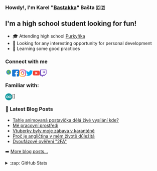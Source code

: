 ### Howdy!, I'm Karel "[Bastakka][website]" Bašta 🇨🇿

## I'm a high school student looking for fun!
- 🎓 Attending high school [Purkyňka](http://www.sspbrno.cz/)
- 🔭 Looking for any interesting opportunity for personal development
- 🌱 Learning some good practices

### Connect with me
[<img align="left" alt="bastakka.eu" width="22px" src="icons/globe.svg" />][website]
[<img align="left" alt="bastakkafb" width="22px" src="icons/facebook.svg" />][facebook]
[<img align="left" alt="bastakkaig" width="22px" src="icons/instagram.svg" />][instagram]
[<img align="left" alt="bastakka" width="22px" src="icons/twitter.svg" />][twitter]
[<img align="left" alt="bastakka" width="22px" src="icons/youtube.svg" />][youtube]
[<img align="left" alt="bastakka" width="22px" src="icons/twitch.svg" />][twitch]
<br />

### Familiar with:
[<img align="left" alt="bastakka" width="22px" src="icons/arduino.svg" />]

### 📕 Latest Blog Posts
<!-- BLOG-POST-LIST:START -->
- [Tahle animovaná postavička dělá živé vysílání kde?](https://bastakka.eu/tahle-animovana-postavicka-dela-zive-vysilani-kde/)
- [Mé pracovní prostředí](https://bastakka.eu/me-pracovni-prostredi/)
- [Vtuberky byly moje zábava v karanténě](https://bastakka.eu/vtuberky-byly-moje-zabava-v-karantene/)
- [Proč je angličtina v mém životě důležitá](https://bastakka.eu/anglictina/)
- [Dvoufázové ověření &quot;2FA&quot;](https://bastakka.eu/2fa/)
<!-- BLOG-POST-LIST:END -->
➡️ [More blog posts...][website]

<details>
  <summary>:zap: GitHub Stats</summary>
  <img align="left" alt="codeSTACKr's GitHub Stats" src="https://github-readme-stats.vercel.app/api?username=bastakka&show_icons=true&theme=tokyonight" />
</details>

[website]: https://bastakka.eu
[facebook]: https://www.facebook.com/bastakkafb
[instagram]: https://www.instagram.com/bastakkaig
[twitter]: https://twitter.com/bastakka
[youtube]: https://www.youtube.com/channel/UChBXqs7ltOK4BCjWV8FU8NA
[twitch]: https://www.twitch.tv/bastakka
